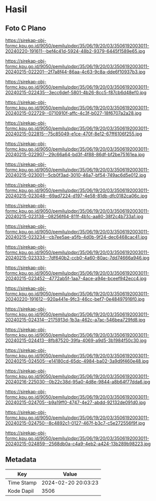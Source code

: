 # Hasil

## Foto C Plano

https://sirekap-obj-formc.kpu.go.id/9050/pemilu/pdpr/35/06/19/20/03/3506192003011-20240220-191611--bef4c41d-5924-48b2-9379-6445f1589e65.jpg

https://sirekap-obj-formc.kpu.go.id/9050/pemilu/pdpr/35/06/19/20/03/3506192003011-20240215-022201--2f7a8f44-86aa-4c63-9c8a-dde6f10937b3.jpg

https://sirekap-obj-formc.kpu.go.id/9050/pemilu/pdpr/35/06/19/20/03/3506192003011-20240215-022435--3ecc6def-5801-4b26-8cc5-f87cb6d48ef0.jpg

https://sirekap-obj-formc.kpu.go.id/9050/pemilu/pdpr/35/06/19/20/03/3506192003011-20240215-022729--0710910f-affc-4c3f-b027-18f6707a2a28.jpg

https://sirekap-obj-formc.kpu.go.id/9050/pemilu/pdpr/35/06/19/20/03/3506192003011-20240215-022815--75c85049-e1ce-470f-8e12-67ff6106f255.jpg

https://sirekap-obj-formc.kpu.go.id/9050/pemilu/pdpr/35/06/19/20/03/3506192003011-20240215-022907--29c66a64-bd3f-4f88-86df-bf2be75161ea.jpg

https://sirekap-obj-formc.kpu.go.id/9050/pemilu/pdpr/35/06/19/20/03/3506192003011-20240215-023001--5cb0f3ad-3010-46a7-bf54-749ac6d5e012.jpg

https://sirekap-obj-formc.kpu.go.id/9050/pemilu/pdpr/35/06/19/20/03/3506192003011-20240215-023048--69ad7224-d197-4e58-81db-dfc0182ca06c.jpg

https://sirekap-obj-formc.kpu.go.id/9050/pemilu/pdpr/35/06/19/20/03/3506192003011-20240215-023138--08256f64-811f-4b1c-aa80-38f2c4b733a1.jpg

https://sirekap-obj-formc.kpu.go.id/9050/pemilu/pdpr/35/06/19/20/03/3506192003011-20240215-023234--cb7ee5ae-a5fb-4d0b-9f24-dec6468cac41.jpg

https://sirekap-obj-formc.kpu.go.id/9050/pemilu/pdpr/35/06/19/20/03/3506192003011-20240215-023333--7df640b2-ccb0-4a60-80ac-7dd74666a946.jpg

https://sirekap-obj-formc.kpu.go.id/9050/pemilu/pdpr/35/06/19/20/03/3506192003011-20240215-023452--4772ab5f-1aa7-4ace-a94e-bceef942ecc4.jpg

https://sirekap-obj-formc.kpu.go.id/9050/pemilu/pdpr/35/06/19/20/03/3506192003011-20240220-191612--920a441e-9fc3-46cc-bef7-0e48497916f0.jpg

https://sirekap-obj-formc.kpu.go.id/9050/pemilu/pdpr/35/06/19/20/03/3506192003011-20240215-024314--2175913d-1b3a-462c-a7ac-546bea729fd8.jpg

https://sirekap-obj-formc.kpu.go.id/9050/pemilu/pdpr/35/06/19/20/03/3506192003011-20240215-024413--8fb87520-39fa-4069-a9d5-3b1984f50c30.jpg

https://sirekap-obj-formc.kpu.go.id/9050/pemilu/pdpr/35/06/19/20/03/3506192003011-20240215-024505--e14180cd-65dc-4984-ba02-3a9d9f460e48.jpg

https://sirekap-obj-formc.kpu.go.id/9050/pemilu/pdpr/35/06/19/20/03/3506192003011-20240216-225030--0b22c38d-95a0-4d8e-9844-a8b64f77dda6.jpg

https://sirekap-obj-formc.kpu.go.id/9050/pemilu/pdpr/35/06/19/20/03/3506192003011-20240215-024705--b9a19ff0-4747-4e27-abdd-92132de091d0.jpg

https://sirekap-obj-formc.kpu.go.id/9050/pemilu/pdpr/35/06/19/20/03/3506192003011-20240215-024750--8c4892c1-0127-467f-b3c7-c5e272556f9f.jpg

https://sirekap-obj-formc.kpu.go.id/9050/pemilu/pdpr/35/06/19/20/03/3506192003011-20240215-024859--2568db0a-c4a9-4eb2-a424-13b289b98223.jpg


## Metadata

| Key        | Value               |
| ---------- | ------------------- |
| Time Stamp | 2024-02-20 20:03:23 |
| Kode Dapil | 3506                |



